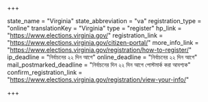 +++

state_name = "Virginia"
state_abbreviation = "va"
registration_type = "online"
translationKey = "Virginia"
type = "register"
hp_link = "https://www.elections.virginia.gov/"
registration_link = "https://www.elections.virginia.gov/citizen-portal/"
more_info_link = "https://www.elections.virginia.gov/registration/how-to-register/"
ip_deadline = "নির্বাচনের ২২ দিন আগে"
online_deadline = "নির্বাচনের ২২ দিন আগে"
mail_postmarked_deadline = "নির্বাচনের দিন ২২ দিন আগে পোস্টমার্ক করা আবশ্যক"
confirm_registration_link = "https://www.elections.virginia.gov/registration/view-your-info/"

+++